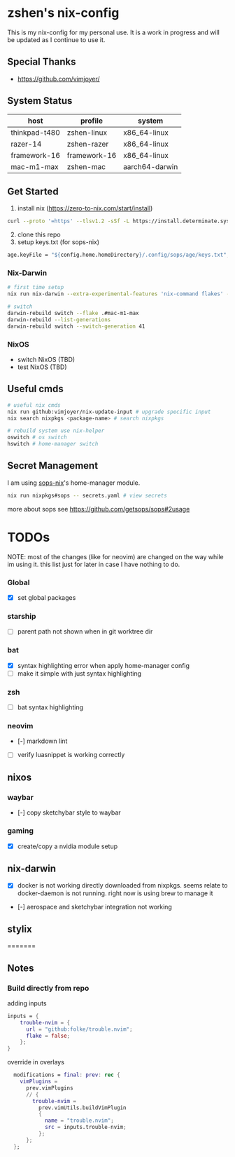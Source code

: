 # zshen's nix-config

This is my nix-config for my personal use. It is a work in progress and will be updated as I continue to use it.

## Special Thanks

- https://github.com/vimjoyer/

## System Status

| host          | profile      | system         |
| ------------- | ------------ | -------------- |
| thinkpad-t480 | zshen-linux  | x86_64-linux   |
| razer-14      | zshen-razer  | x86_64-linux   |
| framework-16  | framework-16 | x86_64-linux   |
| mac-m1-max    | zshen-mac    | aarch64-darwin |

## Get Started

1. install nix (https://zero-to-nix.com/start/install)

```bash
curl --proto '=https' --tlsv1.2 -sSf -L https://install.determinate.systems/nix | sh -s -- install
```

2. clone this repo
3. setup keys.txt (for sops-nix)

```nix
age.keyFile = "${config.home.homeDirectory}/.config/sops/age/keys.txt";
```

### Nix-Darwin

```bash
# first time setup
nix run nix-darwin --extra-experimental-features 'nix-command flakes' -- switch --flake .#mac-m1-max

# switch
darwin-rebuild switch --flake .#mac-m1-max
darwin-rebuild --list-generations
darwin-rebuild switch --switch-generation 41
```

### NixOS

- switch NixOS (TBD)
- test NixOS (TBD)

## Useful cmds

```bash
# useful nix cmds
nix run github:vimjoyer/nix-update-input # upgrade specific input
nix search nixpkgs <package-name> # search nixpkgs

# rebuild system use nix-helper
oswitch # os switch
hswitch # home-manager switch
```

## Secret Management

I am using [sops-nix](https://github.com/Mic92/sops-nix)'s home-manager module.

```bash
nix run nixpkgs#sops -- secrets.yaml # view secrets
```

more about sops see https://github.com/getsops/sops#2usage

# TODOs

NOTE: most of the changes (like for neovim) are changed on the way while im using it. this list just for later in case I have nothing to do.

### Global

- [x] set global packages

### starship

- [ ] parent path not shown when in git worktree dir

### bat

- [x] syntax highlighting error when apply home-manager config
- [ ] make it simple with just syntax highlighting

### zsh

- [ ] bat syntax highlighting

### neovim

- [-] markdown lint
- [ ] verify luasnippet is working correctly

## nixos

### waybar

- [-] copy sketchybar style to waybar

### gaming

- [x] create/copy a nvidia module setup

## nix-darwin

- [x] docker is not working directly downloaded from nixpkgs. seems relate to docker-daemon is not running. right now is using brew to manage it
- [-] aerospace and sketchybar integration not working

## stylix

=======

## Notes

### Build directly from repo

adding inputs

```nix
inputs = {
    trouble-nvim = {
      url = "github:folke/trouble.nvim";
      flake = false;
    };
}
```

override in overlays

```nix
  modifications = final: prev: rec {
    vimPlugins =
      prev.vimPlugins
      // {
        trouble-nvim =
          prev.vimUtils.buildVimPlugin
          {
            name = "trouble.nvim";
            src = inputs.trouble-nvim;
          };
      };
  };
```
